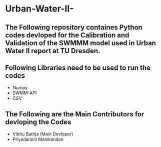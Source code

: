 # Urban-Water-II-

## The Following repository containes Python codes devloped for the Calibration and Validation of the SWMMM model used in Urban Water II report at TU Dresden. 

## Following Libraries need to be used to run the codes
- Numpy
- SWMM-API
- CSV

## The Following are the Main Contributors for devloping the Codes

- Vibhu Bathja (Main Devloper)
- Priyadarsini Manikandan 
